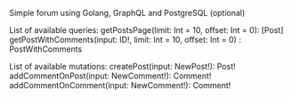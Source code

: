 Simple forum using Golang, GraphQL and PostgreSQL (optional)

List of available queries:
getPostsPage(limit: Int = 10, offset: Int = 0): [Post]
getPostWithComments(input: ID!, limit: Int = 10, offset: Int = 0) : PostWithComments

List of available mutations:
createPost(input: NewPost!): Post!
addCommentOnPost(input: NewComment!): Comment!
addCommentOnComment(input: NewComment!): Comment!
